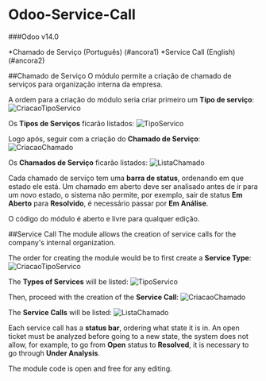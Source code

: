 # Odoo-Service-Call

###Odoo v14.0

<a name="ancora"></a>

*Chamado de Serviço (Português) (#ancora1)
*Service Call (English) (#ancora2)

<a id="ancora1"></a>
##Chamado de Serviço
O módulo permite a criação de chamado de serviços para organização interna da empresa.

A ordem para a criação do módulo seria criar primeiro um **Tipo de serviço**:
![CriacaoTipoServico](https://user-images.githubusercontent.com/52983957/159123294-6c04e933-a374-4456-b5e6-01006e6b2d4d.JPG)

Os **Tipos de Serviços** ficarão listados:
![TipoServico](https://user-images.githubusercontent.com/52983957/159123326-32ea35d7-f6cc-4e65-b022-a148c4f61c16.JPG)

Logo após, seguir com a criação do **Chamado de Serviço**:
![CriacaoChamado](https://user-images.githubusercontent.com/52983957/159123370-ed1d7d4c-dcf5-422d-a44e-510c93c68b0d.JPG)

Os **Chamados de Serviço** ficarão listados:
![ListaChamado](https://user-images.githubusercontent.com/52983957/159123387-dfda9b68-5c53-4b1a-89b5-322ecf5e5d73.JPG)

Cada chamado de serviço tem uma **barra de status**, ordenando em que estado ele está. Um chamado em aberto deve ser analisado antes de ir para um novo estado, o sistema não permite, por exemplo, sair de status **Em Aberto** para **Resolvido**, é necessário passar por **Em Análise**.

O código do módulo é aberto e livre para qualquer edição. 

<a id="ancora2"></a>
##Service Call
The module allows the creation of service calls for the company's internal organization.

The order for creating the module would be to first create a **Service Type**:
![CriacaoTipoServico](https://user-images.githubusercontent.com/52983957/159123294-6c04e933-a374-4456-b5e6-01006e6b2d4d.JPG)

The **Types of Services** will be listed:
![TipoServico](https://user-images.githubusercontent.com/52983957/159123326-32ea35d7-f6cc-4e65-b022-a148c4f61c16.JPG)

Then, proceed with the creation of the **Service Call**:
![CriacaoChamado](https://user-images.githubusercontent.com/52983957/159123370-ed1d7d4c-dcf5-422d-a44e-510c93c68b0d.JPG)

The **Service Calls** will be listed:
![ListaChamado](https://user-images.githubusercontent.com/52983957/159123387-dfda9b68-5c53-4b1a-89b5-322ecf5e5d73.JPG)

Each service call has a **status bar**, ordering what state it is in. An open ticket must be analyzed before going to a new state, the system does not allow, for example, to go from **Open** status to **Resolved**, it is necessary to go through **Under Analysis**. 

The module code is open and free for any editing.
